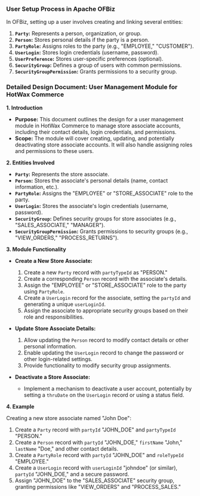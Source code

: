 ### User Setup Process in Apache OFBiz

In OFBiz, setting up a user involves creating and linking several entities:

1.  **`Party`:** Represents a person, organization, or group.
2.  **`Person`:** Stores personal details if the party is a person.
3.  **`PartyRole`:** Assigns roles to the party (e.g., "EMPLOYEE," "CUSTOMER").
4.  **`UserLogin`:** Stores login credentials (username, password).
5.  **`UserPreference`:** Stores user-specific preferences (optional).
6.  **`SecurityGroup`:** Defines a group of users with common permissions.
7.  **`SecurityGroupPermission`:** Grants permissions to a security group.

### Detailed Design Document: User Management Module for HotWax Commerce

**1. Introduction**

*   **Purpose:** This document outlines the design for a user management module in HotWax Commerce to manage store associate accounts, including their contact details, login credentials, and permissions.
*   **Scope:** The module will cover creating, updating, and potentially deactivating store associate accounts. It will also handle assigning roles and permissions to these users.

**2. Entities Involved**

*   **`Party`:** Represents the store associate.
*   **`Person`:** Stores the associate's personal details (name, contact information, etc.).
*   **`PartyRole`:** Assigns the "EMPLOYEE" or "STORE_ASSOCIATE" role to the party.
*   **`UserLogin`:** Stores the associate's login credentials (username, password).
*   **`SecurityGroup`:** Defines security groups for store associates (e.g., "SALES_ASSOCIATE," "MANAGER").
*   **`SecurityGroupPermission`:** Grants permissions to security groups (e.g., "VIEW_ORDERS," "PROCESS_RETURNS").

**3. Module Functionality**

*   **Create a New Store Associate:**
    1.  Create a new `Party` record with `partyTypeId` as "PERSON."
    2.  Create a corresponding `Person` record with the associate's details.
    3.  Assign the "EMPLOYEE" or "STORE_ASSOCIATE" role to the party using `PartyRole`.
    4.  Create a `UserLogin` record for the associate, setting the `partyId` and generating a unique `userLoginId`.
    5.  Assign the associate to appropriate security groups based on their role and responsibilities.

*   **Update Store Associate Details:**
    1.  Allow updating the `Person` record to modify contact details or other personal information.
    2.  Enable updating the `UserLogin` record to change the password or other login-related settings.
    3.  Provide functionality to modify security group assignments.

*   **Deactivate a Store Associate:**
    *   Implement a mechanism to deactivate a user account, potentially by setting a `thruDate` on the `UserLogin` record or using a status field.


**4. Example**

Creating a new store associate named "John Doe":

1.  Create a `Party` record with `partyId` "JOHN\_DOE" and `partyTypeId` "PERSON."
2.  Create a `Person` record with `partyId` "JOHN\_DOE," `firstName` "John," `lastName` "Doe," and other contact details.
3.  Create a `PartyRole` record with `partyId` "JOHN\_DOE" and `roleTypeId` "EMPLOYEE."
4.  Create a `UserLogin` record with `userLoginId` "johndoe" (or similar), `partyId` "JOHN\_DOE," and a secure password.
5.  Assign "JOHN\_DOE" to the "SALES\_ASSOCIATE" security group, granting permissions like "VIEW\_ORDERS" and "PROCESS\_SALES."
